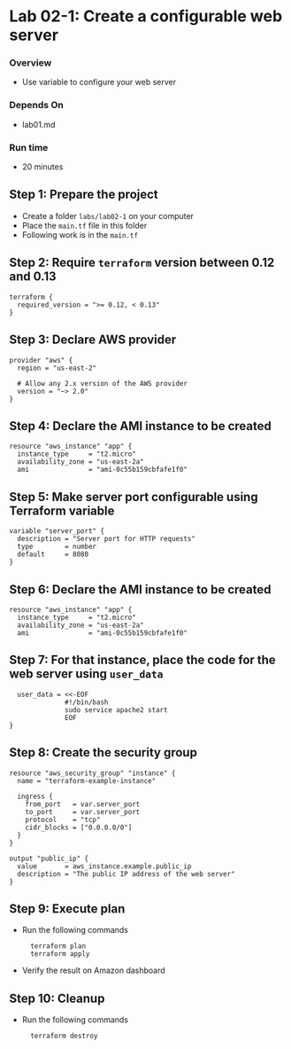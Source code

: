 # Lab 02-1: Create a configurable web server

### Overview
* Use variable to configure your web server

### Depends On
* lab01.md

### Run time
* 20 minutes

## Step 1: Prepare the project

* Create a folder `labs/lab02-1` on your computer
* Place the `main.tf` file in this folder
* Following work is in the `main.tf`

## Step 2: Require `terraform` version between 0.12 and 0.13

    terraform {
      required_version = ">= 0.12, < 0.13"
    }
    
## Step 3: Declare AWS provider

    provider "aws" {
      region = "us-east-2"
    
      # Allow any 2.x version of the AWS provider
      version = "~> 2.0"
    }

## Step 4: Declare the AMI instance to be created
 
    resource "aws_instance" "app" {
      instance_type     = "t2.micro"
      availability_zone = "us-east-2a"
      ami               = "ami-0c55b159cbfafe1f0"

## Step 5: Make server port configurable using Terraform variable

    variable "server_port" {
      description = "Server port for HTTP requests"
      type        = number
      default     = 8080
    }

## Step 6: Declare the AMI instance to be created
 
    resource "aws_instance" "app" {
      instance_type     = "t2.micro"
      availability_zone = "us-east-2a"
      ami               = "ami-0c55b159cbfafe1f0"

## Step 7: For that instance, place the code for the web server using `user_data`
      user_data = <<-EOF
                  #!/bin/bash
                  sudo service apache2 start
                  EOF
    } 
    
## Step 8: Create the security group
    
    resource "aws_security_group" "instance" {
      name = "terraform-example-instance"
    
      ingress {
        from_port   = var.server_port
        to_port     = var.server_port
        protocol    = "tcp"
        cidr_blocks = ["0.0.0.0/0"]
      }
    }

    output "public_ip" {
      value       = aws_instance.example.public_ip
      description = "The public IP address of the web server"
    }
    
## Step 9: Execute plan
* Run the following commands
    
        terraform plan
        terraform apply    
      
* Verify the result on Amazon dashboard
        
## Step 10: Cleanup
* Run the following commands

        terraform destroy    